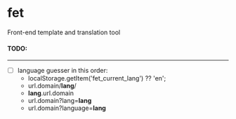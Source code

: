 # fet
Front-end template and translation tool  


#### TODO:
---
- [ ] language guesser in this order:
    - localStorage.getItem('fet_current_lang') ??  'en';
    - url.domain/**lang**/ 
    - **lang**.url.domain 
    - url.domain?lang=**lang** 
    - url.domain?language=**lang**
